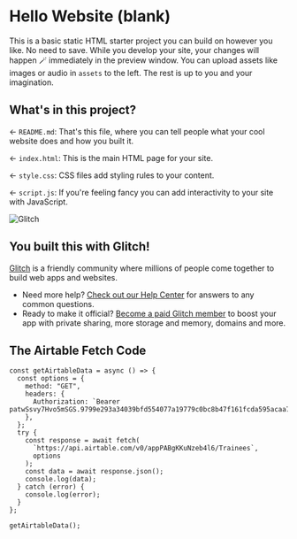 # Hello Website (blank)

This is a basic static HTML starter project you can build on however you like. No need to save. While you develop your site, your changes will happen 🪄 immediately in the preview window. You can upload assets like images or audio in `assets` to the left. The rest is up to you and your imagination.

## What's in this project?

← `README.md`: That's this file, where you can tell people what your cool website does and how you built it.

← `index.html`: This is the main HTML page for your site.

← `style.css`: CSS files add styling rules to your content.

← `script.js`: If you're feeling fancy you can add interactivity to your site with JavaScript.

![Glitch](https://cdn.glitch.com/a9975ea6-8949-4bab-addb-8a95021dc2da%2FLogo_Color.svg?v=1602781328576)

## You built this with Glitch!

[Glitch](https://glitch.com) is a friendly community where millions of people come together to build web apps and websites.

- Need more help? [Check out our Help Center](https://help.glitch.com/) for answers to any common questions.
- Ready to make it official? [Become a paid Glitch member](https://glitch.com/pricing) to boost your app with private sharing, more storage and memory, domains and more.


## The Airtable Fetch Code 
````
const getAirtableData = async () => {
  const options = {
    method: "GET",
    headers: {
      Authorization: `Bearer patwSsvy7Hvo5mSGS.9799e293a34039bfd554077a19779c0bc8b47f161fcda595acaa76f6b26ee9a4`,
    },
  };
  try {
    const response = await fetch(
      `https://api.airtable.com/v0/appPABgKKuNzeb4l6/Trainees`,
      options
    );
    const data = await response.json();
    console.log(data);
  } catch (error) {
    console.log(error);
  }
};

getAirtableData();


